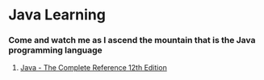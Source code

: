 # Java Learning

### Come and watch me as I ascend the mountain that is the Java programming language

1. [Java - The Complete Reference 12th Edition](./Java%20-%20The%20Complete%20Reference%2012th/)
